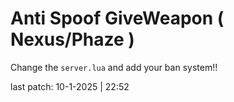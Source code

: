 # Anti Spoof GiveWeapon ( Nexus/Phaze )


Change the `server.lua` and add your ban system!!


last patch: 10-1-2025 | 22:52
